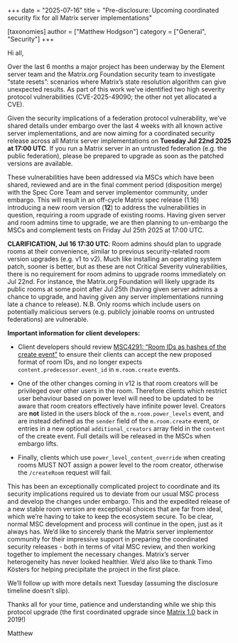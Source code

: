 +++
date = "2025-07-16"
title = "Pre-disclosure: Upcoming coordinated security fix for all Matrix server implementations"

[taxonomies]
author = ["Matthew Hodgson"]
category = ["General", "Security"]
+++

Hi all,

Over the last 6 months a major project has been underway by the Element server team and the Matrix.org Foundation security team to investigate “state resets”: scenarios where Matrix’s state resolution algorithm can give unexpected results.  As part of this work we’ve identified two high severity protocol vulnerabilities (CVE-2025-49090; the other not yet allocated a CVE).

Given the security implications of a federation protocol vulnerability, we’ve shared details under embargo over the last 4 weeks with all known active server implementations, and are now aiming for a coordinated security release across all Matrix server implementations on **Tuesday Jul 22nd 2025 at 17:00 UTC**.  If you run a Matrix server in an untrusted federation (e.g. the public federation), please be prepared to upgrade as soon as the patched versions are available.

These vulnerabilities have been addressed via MSCs which have been shared, reviewed and are in the final comment period (disposition merge) with the Spec Core Team and server implementor community, under embargo.  This will result in an off-cycle Matrix spec release (1.16) introducing a new room version (**12**) to address the vulnerabilities in question, requiring a room upgrade of existing rooms.  Having given server and room admins time to upgrade, we are then planning to un-embargo the MSCs and complement tests on Friday Jul 25th 2025 at 17:00 UTC.

**CLARIFICATION, Jul 16 17:30 UTC**: Room admins should plan to upgrade rooms at their convenience, similar to previous security-related room version upgrades (e.g. v1 to v2).  Much like installing an operating system patch, sooner is better, but as these are not Critical Severity vulnerabilities, there is no requirement for room admins to upgrade rooms immediately on Jul 22nd. For instance, the Matrix.org Foundation will likely upgrade its public rooms at some point after Jul 25th (having given server admins a chance to upgrade, and having given any server implementations running late a chance to release).  N.B. Only rooms which include users on potentially malicious servers (e.g. publicly joinable rooms on untrusted federations) are vulnerable.

**Important information for client developers:**

* Client developers should review [MSC4291: “Room IDs as hashes of the create event”](https://github.com/matrix-org/matrix-spec-proposals/blob/matthew/msc4291/proposals/4291-room-ids-as-hashes.md) to ensure their clients can accept the new proposed format of room IDs, and no longer expects `content.predecessor.event_id` in `m.room.create` events.

* One of the other changes coming in v12 is that room creators will be privileged over other users in the room. Therefore clients which restrict user behaviour based on power level will need to be updated to be aware that room creators effectively have infinite power level. Creators are **not** listed in the users block of the `m.room.power_levels` event, and are instead defined as the `sender` field of the `m.room.create` event, or entries in a new optional `additional_creators` array field in the `content` of the create event. Full details will be released in the MSCs when embargo lifts.

* Finally, clients which use `power_level_content_override` when creating rooms MUST NOT assign a power level to the room creator, otherwise the `/createRoom` request will fail.

This has been an exceptionally complicated project to coordinate and its security implications required us to deviate from our usual MSC process and develop the changes under embargo. This and the expedited release of a new stable room version are exceptional choices that are far from ideal, which we’re having to take to keep the ecosystem secure.  To be clear, normal MSC development and process will continue in the open, just as it always has. We’d like to sincerely thank the Matrix server implementor community for their impressive support in preparing the coordinated security releases - both in terms of vital MSC review, and then working together to implement the necessary changes. Matrix’s server heterogeneity has never looked healthier. We’d also like to thank Timo Kösters for helping precipitate the project in the first place.

We’ll follow up with more details next Tuesday (assuming the disclosure timeline doesn’t slip).

Thanks all for your time, patience and understanding while we ship this protocol upgrade (the first coordinated upgrade since [Matrix 1.0](https://matrix.org/blog/2019/03/15/matrix-1-0-https-arewereadyyet-com/) back in 2019!)

Matthew

